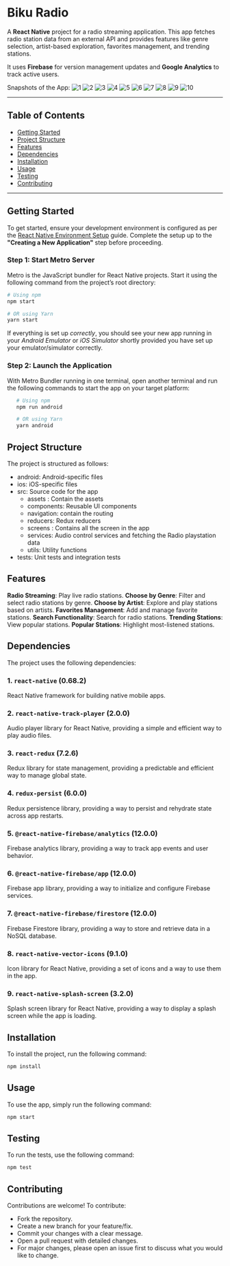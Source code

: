 # **Biku Radio**

A **React Native** project for a radio streaming application. This app fetches radio station data from an external API and provides features like genre selection, artist-based exploration, favorites management, and trending stations.  

It uses **Firebase** for version management updates and **Google Analytics** to track active users.

Snapshots of the App: 
![1](https://github.com/user-attachments/assets/71a94d59-4ef2-4a2d-a4e2-e5570cd2799f)
![2](https://github.com/user-attachments/assets/c5cb2501-91ad-47cd-9b40-1ad5fe281baa)
![3](https://github.com/user-attachments/assets/6fb2926d-ab27-429b-af4c-fda1c4c6a7b0)
![4](https://github.com/user-attachments/assets/19f8e711-543c-4a53-b908-0711373c56d5)
![5](https://github.com/user-attachments/assets/11fcdedd-7e2b-4dfd-be21-906192cf474d)
![6](https://github.com/user-attachments/assets/bdb4cc2a-7e16-4c92-9365-3041e34da587)
![7](https://github.com/user-attachments/assets/462e8549-0473-4d0f-8471-9ec50b359e7e)
![8](https://github.com/user-attachments/assets/a34b7424-736d-4993-b1e7-9e7ccdc42816)
![9](https://github.com/user-attachments/assets/f5b9aaea-8b93-456b-b182-62646f4ddeaf)
![10](https://github.com/user-attachments/assets/d0da0c3f-3061-4445-bd2e-5a00e1f3267d)

---

## **Table of Contents**

- [Getting Started](#getting-started)
- [Project Structure](#project-structure)
- [Features](#features)
- [Dependencies](#dependencies)
- [Installation](#installation)
- [Usage](#usage)
- [Testing](#testing)
- [Contributing](#contributing)

---

## **Getting Started**

To get started, ensure your development environment is configured as per the [React Native Environment Setup](https://reactnative.dev/docs/environment-setup) guide. Complete the setup up to the **"Creating a New Application"** step before proceeding.

### **Step 1: Start Metro Server**
Metro is the JavaScript bundler for React Native projects. Start it using the following command from the project’s root directory:

```bash
# Using npm
npm start

# OR using Yarn
yarn start
```


If everything is set up _correctly_, you should see your new app running in your _Android Emulator_ or _iOS Simulator_ shortly provided you have set up your emulator/simulator correctly.

### **Step 2: Launch the Application**
With Metro Bundler running in one terminal, open another terminal and run the following commands to start the app on your target platform:

```bash
   # Using npm
   npm run android

   # OR using Yarn
   yarn android

```

## Project Structure

The project is structured as follows:

* android: Android-specific files
* ios: iOS-specific files
* src: Source code for the app
   + assets : Contain the assets
	+ components: Reusable UI components
   + navigation: contain the routing
	+ reducers: Redux reducers
   + screens : Contains all the screen in the app
	+ services: Audio control services and fetching the Radio playstation data
	+ utils: Utility functions
* tests: Unit tests and integration tests


## Features
**Radio Streaming**: Play live radio stations.
**Choose by Genre**: Filter and select radio stations by genre.
**Choose by Artist**: Explore and play stations based on artists.
**Favorites Management**: Add and manage favorite stations.
**Search Functionality**: Search for radio stations.
**Trending Stations**: View popular stations.
**Popular Stations**: Highlight most-listened stations.

## Dependencies

The project uses the following dependencies:

### 1. `react-native` (0.68.2)
React Native framework for building native mobile apps.

### 2. `react-native-track-player` (2.0.0)
Audio player library for React Native, providing a simple and efficient way to play audio files.

### 3. `react-redux` (7.2.6)
Redux library for state management, providing a predictable and efficient way to manage global state.

### 4. `redux-persist` (6.0.0)
Redux persistence library, providing a way to persist and rehydrate state across app restarts.

### 5. `@react-native-firebase/analytics` (12.0.0)
Firebase analytics library, providing a way to track app events and user behavior.

### 6. `@react-native-firebase/app` (12.0.0)
Firebase app library, providing a way to initialize and configure Firebase services.

### 7. `@react-native-firebase/firestore` (12.0.0)
Firebase Firestore library, providing a way to store and retrieve data in a NoSQL database.

### 8. `react-native-vector-icons` (9.1.0)
Icon library for React Native, providing a set of icons and a way to use them in the app.

### 9. `react-native-splash-screen` (3.2.0)
Splash screen library for React Native, providing a way to display a splash screen while the app is loading.

## Installation

To install the project, run the following command:

```bash
npm install
```

## Usage

To use the app, simply run the following command:

```bash
npm start
```

## Testing

To run the tests, use the following command:

```bash
npm test
```

## Contributing
Contributions are welcome! To contribute:

- Fork the repository.
- Create a new branch for your feature/fix.
- Commit your changes with a clear message.
- Open a pull request with detailed changes.
- For major changes, please open an issue first to discuss what you would like to change.
